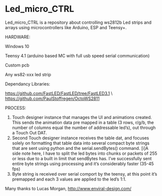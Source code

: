 # Led_micro_CTRL
Led_micro_CTRL is a repository about controlling ws2812b Led strips and arrays using microcontrollers
like Arduino, ESP and Teensy+.


HARDWARE:

Windows 10

Teensy 4.1 (arduino based MC with full usb speed serial communication)

Custom pcb

Any ws82-xxx led strip

Dependancy Libraries:

https://github.com/FastLED/FastLED/tree/FastLED3.1 \\
https://github.com/PaulStoffregen/OctoWS2811



PROCESS:

1) Touch designer instance that manages the UI and animations created. This sends the animation data pre mapped in a table (3 rows, r/g/b, the number of columns equal the number of addressable led’s), out through a Touch Out DAT.
2) Second Touch designer instance receives the table dat, and focuses solely on formatting that table data into several compact byte strings that are sent using python and the serial.sendBytes() command.
[i]A side note here, I have to split the led bytes into chunks or packets of 255 or less due to a built in limit that sendBytes has. I’ve successfully sent entire byte strings using processing and it’s considerably faster (35-45 fps)
3) Byte string is received over serial comport by the teensy, at this point it’s premapped and each 3 values are applied to the led’s 1:1.


Many thanks to Lucas Morgan, http://www.enviral-design.com/


